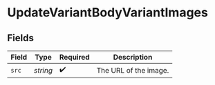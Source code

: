 # UpdateVariantBodyVariantImages


## Fields

| Field                 | Type                  | Required              | Description           |
| --------------------- | --------------------- | --------------------- | --------------------- |
| `src`                 | *string*              | :heavy_check_mark:    | The URL of the image. |